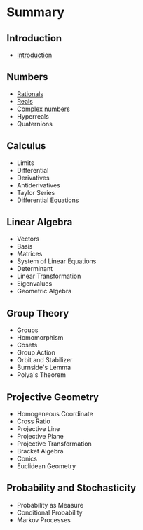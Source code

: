 # Summary

## Introduction

* [Introduction](README.md)

## Numbers

* [Rationals](numbers/rationals.md)
* [Reals](numbers/reals.md)
* [Complex numbers](numbers/complex-numbers.md)
* Hyperreals
* Quaternions

## Calculus

* Limits
* Differential
* Derivatives
* Antiderivatives
* Taylor Series
* Differential Equations

## Linear Algebra

* Vectors
* Basis
* Matrices
* System of Linear Equations
* Determinant
* Linear Transformation
* Eigenvalues
* Geometric Algebra

## Group Theory

* Groups
* Homomorphism
* Cosets
* Group Action
* Orbit and Stabilizer
* Burnside's Lemma
* Polya's Theorem

## Projective Geometry

* Homogeneous Coordinate
* Cross Ratio
* Projective Line
* Projective Plane
* Projective Transformation
* Bracket Algebra
* Conics
* Euclidean Geometry

## Probability and Stochasticity

* Probability as Measure
* Conditional Probability
* Markov Processes

